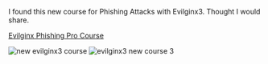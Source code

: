 I found this new course for Phishing Attacks with Evilginx3. Thought I would share.

[Evilginx Phishing Pro Course](https://www.simplerhacking.com/)

![new evilginx3 course](https://github.com/DeadBreach/Evilginx-Mastery/assets/147074775/1ee2f4d4-7921-41fd-b1d2-dc5a87478a04)
![evilginx3 new course 3](https://github.com/DeadBreach/Evilginx-Mastery/assets/147074775/6d550055-1699-4e2d-915e-0b13aa1f8e95)

